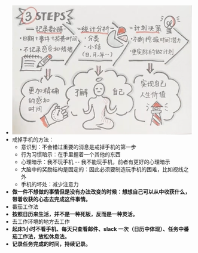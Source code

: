 - ![image.png](../assets/image_1728374296949_0.png)
- 戒掉手机的方法：
	- 意识到：不会错过重要的消息是戒掉手机的第一步
	- 行为习惯暗示：在手里握着一个其他的东西
	- 心理暗示：我不玩手机 -- 我不能玩手机，前者有更好的心理暗示
	- 大脑中的奖励结构是固定的：因此必须要制造玩手机的困难，比如视线之外
	- 手机的坏处：减少注意力
- **做一件不想做的事情但是没有办法改变的时候：想想自己可以从中收获什么，带着收获的心态去完成这件事情。**
- 番茄工作法
- **按照日历来生活，并不是一种死板，反而是一种灵活。**
- 去工作环境的地方去工作
- **起床1小时不看手机、每天只查看邮件、slack 一次（日历中体现）、任务中番茄工作法，放松休息法。**
- **记录任务完成的时间，持续记录。**